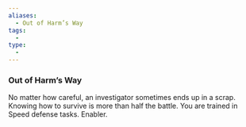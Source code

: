 ```yaml
---
aliases:
  - Out of Harm’s Way
tags:
  - 
type:
  - 
---
```

### Out of Harm’s Way

No matter how careful, an investigator sometimes ends up in a scrap. Knowing how to survive is more than half the battle. You are trained in Speed defense tasks. Enabler.